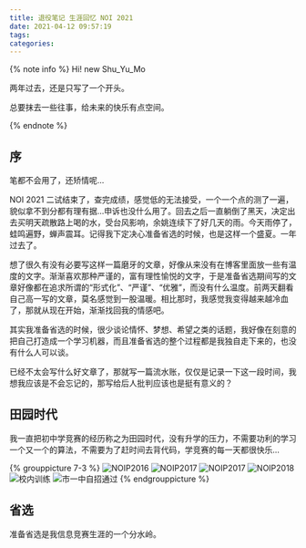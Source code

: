 ```yaml
---
title: 退役笔记 生涯回忆 NOI 2021
date: 2021-04-12 09:57:19
tags:
categories:
---
```

{% note info %}
Hi! new Shu_Yu_Mo

两年过去，还是只写了一个开头。

总要抹去一些往事，给未来的快乐有点空间。

{% endnote %}

<!-- more -->

## 序
笔都不会用了，还矫情呢…

NOI 2021 二试结束了，查完成绩，感觉低的无法接受，一个一个点的测了一遍，貌似拿不到分都有理有据…申诉也没什么用了。回去之后一直躺倒了黑天，决定出去买明天疏散路上喝的水，受台风影响，余姚连续下了好几天的雨。今天雨停了，蛙鸣遍野，蝉声震耳。记得我下定决心准备省选的时候，也是这样一个盛夏。一年过去了。

想了很久有没有必要写这样一篇磨牙的文章，好像从来没有在博客里面放一些有温度的文字。渐渐喜欢那种严谨的，富有理性愉悦的文字，于是准备省选期间写的文章好像都在追求所谓的“形式化”、“严谨”、“优雅”，而没有什么温度。前两天翻看自己高一写的文章，莫名感觉到一股温暖。相比那时，我感觉我变得越来越冷血了，那就从现在开始，渐渐找回我的情感吧。

其实我准备省选的时候，很少谈论情怀、梦想、希望之类的话题，我好像在刻意的把自己打造成一个学习机器，而且准备省选的整个过程都是我独自走下来的，也没有什么人可以谈。

已经不太会写什么好文章了，那就写一篇流水账，仅仅是记录一下这一段时间，我想我应该是不会忘记的，那写给后人批判应该也是挺有意义的？

## 田园时代
我一直把初中学竞赛的经历称之为田园时代，没有升学的压力，不需要功利的学习一个又一个的算法，不需要为了赶时间去背代码，学竞赛的每一天都很快乐…

{% grouppicture 7-3 %}
![NOIP2016](/images-last/NOIP2016.jpg)
![NOIP2017](/images-last/NOIP2017.jpg)
![NOIP2017](/images-last/NOIP2017-2.jpg)
![NOIP2018](/images-last/NOIP2018.jpg)
![校内训练](/images-last/l0.webp)
![市一中自招通过](/images-last/zzpass.jpg)
{% endgrouppicture %}

## 省选
准备省选是我信息竞赛生涯的一个分水岭。